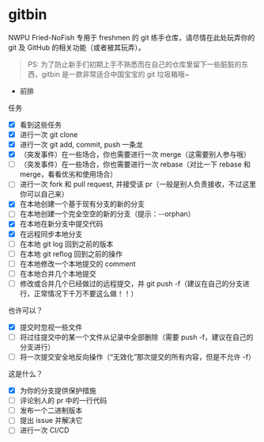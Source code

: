 # gitbin

NWPU Fried-NoFish 专用于 freshmen 的 git 练手仓库，请尽情在此处玩弄你的 git 及 GitHub 的相关功能（或者被其玩弄）。

> PS: 为了防止新手们初期上手不熟悉而在自己的仓库里留下一些脏脏的东西，gitbin 是一款非常适合中国宝宝的 git 垃圾箱哦~

- 前排

任务

- [x] 看到这些任务
- [x] 进行一次 git clone
- [x] 进行一次 git add, commit, push 一条龙
- [x] （突发事件）在一些场合，你也需要进行一次 merge（这需要别人参与哦）
- [ ] （突发事件）在一些场合，你也需要进行一次 rebase（对比一下 rebase 和 merge，看看优劣和使用场合）
- [ ] 进行一次 fork 和 pull request, 并接受该 pr（一般是别人负责接收，不过这里你可以自己来）
- [x] 在本地创建一个基于现有分支的新的分支
- [ ] 在本地创建一个完全空空的新的分支（提示：--orphan）
- [x] 在本地在新分支中提交代码
- [x] 在远程同步本地分支
- [ ] 在本地 git log 回到之前的版本
- [ ] 在本地 git reflog 回到之前的操作
- [ ] 在本地修改一个本地提交的 comment
- [ ] 在本地合并几个本地提交
- [ ] 修改或合并几个已经做过的远程提交，并 git push -f（建议在自己的分支进行，正常情况下千万不要这么做！！）

也许可以？

- [x] 提交时忽视一些文件
- [ ] 将过往提交中的某一个文件从记录中全部删除（需要 push -f，建议在自己的分支进行）
- [ ] 将一次提交安全地反向操作（“无效化”那次提交的所有内容，但是不允许 -f）

这是什么？

- [x] 为你的分支提供保护措施
- [ ] 评论别人的 pr 中的一行代码
- [ ] 发布一个二进制版本
- [ ] 提出 issue 并解决它
- [ ] 进行一次 CI/CD
